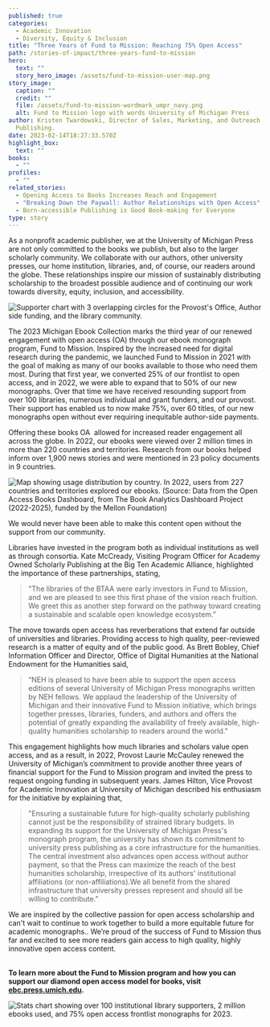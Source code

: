 ```yaml
---
published: true
categories:
  - Academic Innovation
  - Diversity, Equity & Inclusion
title: "Three Years of Fund to Mission: Reaching 75% Open Access"
path: /stories-of-impact/three-years-fund-to-mission
hero:
  text: ""
  story_hero_image: /assets/fund-to-mission-user-map.png
story_image:
  caption: ""
  credit: ""
  file: /assets/fund-to-mission-wordmark_umpr_navy.png
  alt: Fund to Mission logo with words University of Michigan Press
author: Kristen Twardowski, Director of Sales, Marketing, and Outreach, Michigan
  Publishing.
date: 2023-02-14T18:27:33.570Z
highlight_box:
  text: ""
books:
  - ""
profiles:
  - ""
related_stories:
  - Opening Access to Books Increases Reach and Engagement
  - "Breaking Down the Paywall: Author Relationships with Open Access"
  - Born-accessible Publishing is Good Book-making for Everyone
type: story
---
```

<!--StartFragment-->

As a nonprofit academic publisher, we at the University of Michigan Press are not only committed to the books we publish, but also to the larger scholarly community. We collaborate with our authors, other university presses, our home institution, libraries, and, of course, our readers around the globe. These relationships inspire our mission of sustainably distributing scholarship to the broadest possible audience and of continuing our work towards diversity, equity, inclusion, and accessibility.

![Supporter chart with 3 overlapping circles for the Provost's Office, Author side funding, and the library community.](/assets/fund-to-mission-chart.png)

The 2023 Michigan Ebook Collection marks the third year of our renewed engagement with open access (OA) through our ebook monograph program, Fund to Mission. Inspired by the increased need for digital research during the pandemic, we launched Fund to Mission in 2021 with the goal of making as many of our books available to those who need them most. During that first year, we converted 25% of our frontlist to open access, and in 2022, we were able to expand that to 50% of our new monographs. Over that time we have received resounding support from over 100 libraries, numerous individual and grant funders, and our provost. Their support has enabled us to now make 75%, over 60 titles, of our new monographs open without ever requiring inequitable author-side payments.

Offering these books OA  allowed for increased reader engagement all across the globe. In 2022, our ebooks were viewed over 2 million times in more than 220 countries and territories. Research from our books helped inform over 1,900 news stories and were mentioned in 23 policy documents in 9 countries.

![Map showing usage distribution by country. In 2022, users from 227 countries and territories explored our ebooks.  (Source: Data from the Open Access Books Dashboard, from The Book Analytics Dashboard Project (2022-2025), funded by the Mellon Foundation)](/assets/fund-to-mission-user-map.png)



We would never have been able to make this content open without the support from our community.

Libraries have invested in the program both as individual institutions as well as through consortia. Kate McCready, Visiting Program Officer for Academy Owned Scholarly Publishing at the Big Ten Academic Alliance, highlighted the importance of these partnerships, stating,

> "The libraries of the BTAA were early investors in Fund to Mission, and we are pleased to see this first phase of the vision reach fruition. We greet this as another step forward on the pathway toward creating a sustainable and scalable open knowledge ecosystem.”

The move towards open access has reverberations that extend far outside of universities and libraries. Providing access to high quality, peer-reviewed research is a matter of equity and of the public good. As Brett Bobley, Chief Information Officer and Director, Office of Digital Humanities at the National Endowment for the Humanities said,

> “NEH is pleased to have been able to support the open access editions of several University of Michigan Press monographs written by NEH fellows. We applaud the leadership of the University of Michigan and their innovative Fund to Mission initiative, which brings together presses, libraries, funders, and authors and offers the potential of greatly expanding the availability of freely available, high-quality humanities scholarship to readers around the world."

This engagement highlights how much libraries and scholars value open access, and as a result, in 2022, Provost Laurie McCauley renewed the University of Michigan’s commitment to provide another three years of financial support for the Fund to Mission program and invited the press to request ongoing funding in subsequent years. James Hilton, Vice Provost for Academic Innovation at University of Michigan described his enthusiasm for the initiative by explaining that,

> "Ensuring a sustainable future for high-quality scholarly publishing cannot just be the responsibility of strained library budgets. In expanding its support for the University of Michigan Press's monograph program, the university has shown its commitment to university press publishing as a core infrastructure for the humanities. The central investment also advances open access without author payment, so that the Press can maximize the reach of the best humanities scholarship, irrespective of its authors' institutional affiliations (or non-affiliations).We all benefit from the shared infrastructure that university presses represent and should all be willing to contribute." 

We are inspired by the collective passion for open access scholarship and can't wait to continue to work together to build a more equitable future for academic monographs.. We’re proud of the success of Fund to Mission thus far and excited to see more readers gain access to high quality, highly innovative open access content.

**\
To learn more about the Fund to Mission program and how you can support our diamond open access model for books, visit [ebc.press.umich.edu](https://ebc.press.umich.edu/).**

![Stats chart showing over 100 institutional library supporters, 2 million ebooks used, and 75% open access frontlist monographs for 2023.](/assets/fund-to-mission-stats.png)

<!--EndFragment-->